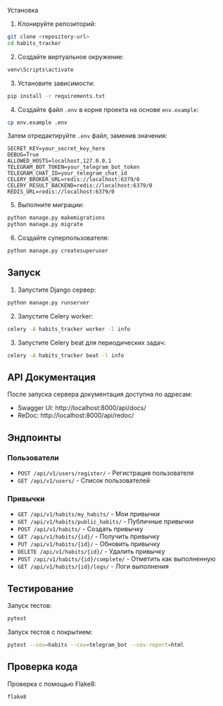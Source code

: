 Установка

1. Клонируйте репозиторий:
```bash
git clone <repository-url>
cd habits_tracker
```

2. Создайте виртуальное окружение:
```bash
venv\Scripts\activate
```

3. Установите зависимости:
```bash
pip install -r requirements.txt
```

4. Создайте файл `.env` в корне проекта на основе `env.example`:
```bash
cp env.example .env
```
Затем отредактируйте `.env` файл, заменив значения:
```env
SECRET_KEY=your_secret_key_here
DEBUG=True
ALLOWED_HOSTS=localhost,127.0.0.1
TELEGRAM_BOT_TOKEN=your_telegram_bot_token
TELEGRAM_CHAT_ID=your_telegram_chat_id
CELERY_BROKER_URL=redis://localhost:6379/0
CELERY_RESULT_BACKEND=redis://localhost:6379/0
REDIS_URL=redis://localhost:6379/0
```

5. Выполните миграции:
```bash
python manage.py makemigrations
python manage.py migrate
```

6. Создайте суперпользователя:
```bash
python manage.py createsuperuser
```

## Запуск

1. Запустите Django сервер:
```bash
python manage.py runserver
```

2. Запустите Celery worker:
```bash
celery -A habits_tracker worker -l info
```

3. Запустите Celery beat для периодических задач:
```bash
celery -A habits_tracker beat -l info
```

## API Документация

После запуска сервера документация доступна по адресам:
- Swagger UI: http://localhost:8000/api/docs/
- ReDoc: http://localhost:8000/api/redoc/

## Эндпоинты

### Пользователи
- `POST /api/v1/users/register/` - Регистрация пользователя
- `GET /api/v1/users/` - Список пользователей

### Привычки
- `GET /api/v1/habits/my_habits/` - Мои привычки
- `GET /api/v1/habits/public_habits/` - Публичные привычки
- `POST /api/v1/habits/` - Создать привычку
- `GET /api/v1/habits/{id}/` - Получить привычку
- `PUT /api/v1/habits/{id}/` - Обновить привычку
- `DELETE /api/v1/habits/{id}/` - Удалить привычку
- `POST /api/v1/habits/{id}/complete/` - Отметить как выполненную
- `GET /api/v1/habits/{id}/logs/` - Логи выполнения

## Тестирование

Запуск тестов:
```bash
pytest
```

Запуск тестов с покрытием:
```bash
pytest --cov=habits --cov=telegram_bot --cov-report=html
```

## Проверка кода

Проверка с помощью Flake8:
```bash
flake8
```
